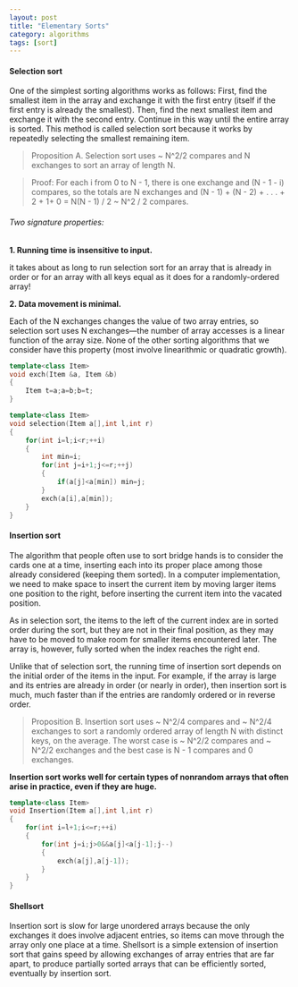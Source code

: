 ```yaml
---
layout: post
title: "Elementary Sorts"
category: algorithms
tags: [sort]
---
```

#### Selection sort
One of the simplest sorting algorithms works as follows: First, find the smallest item in the array and exchange it with the first entry (itself if the first entry is already the smallest). Then, find the next smallest item and exchange it with the second entry. Continue in this way until the entire array is sorted. This method is called
selection sort because it works by repeatedly selecting the smallest remaining item.

>Proposition A. Selection sort uses ~ N^2/2 compares and N exchanges to sort an array of length N.

>Proof: For each i from 0 to N - 1, there is one exchange and (N - 1 - i) compares, so the totals are N exchanges and (N - 1) + (N - 2) + . . . + 2 + 1+ 0 = N(N - 1) / 2 ~ N^2 / 2 compares.

###### Two signature properties:

**1. Running time is insensitive to input.**

it takes about as long to run selection sort for an array that is already in order or for an array
with all keys equal as it does for a randomly-ordered array!

**2. Data movement is minimal.**

Each of the N exchanges changes the value of two array entries, so selection sort uses N exchanges—the number of array accesses is a linear function of the array size. None of the other sorting algorithms that we consider have
this property (most involve linearithmic or quadratic growth). 

``` C++
template<class Item>
void exch(Item &a, Item &b)
{
	Item t=a;a=b;b=t;
}

template<class Item>
void selection(Item a[],int l,int r)
{	
	for(int i=l;i<r;++i)
	{
		int min=i;
		for(int j=i+1;j<=r;++j)
		{
			if(a[j]<a[min]) min=j;
		}
		exch(a[i],a[min]);
	}
}
```
#### Insertion sort
The algorithm that people often use to sort bridge hands is to consider the cards one at a time, inserting each into its proper place among those already considered (keeping them sorted). In a computer implementation, we need to make
space to insert the current item by moving larger items one position to the right, before inserting the current item into the vacated position.

As in selection sort, the items to the left of the current index are in sorted order during the sort, but they are not in their final position, as they may have to be moved to make room for smaller items encountered later. The array is, however, fully sorted when the index reaches the right end.

Unlike that of selection sort, the running time of insertion sort depends on the initial order of the items in the input. For example, if the array is large and its entries are already in order (or nearly in order), then insertion sort is much, much faster than if the entries are randomly ordered or in reverse order.

>Proposition B. Insertion sort uses ~ N^2/4 compares and ~ N^2/4 exchanges to sort
a randomly ordered array of length N with distinct keys, on the average. The worst
case is ~ N^2/2 compares and ~ N^2/2 exchanges and the best case is N - 1 compares
and 0 exchanges.

**Insertion sort works well for certain types of nonrandom arrays that often arise in
practice, even if they are huge.**

``` C++
template<class Item>
void Insertion(Item a[],int l,int r)
{
	for(int i=l+1;i<=r;++i)
	{
		for(int j=i;j>0&&a[j]<a[j-1];j--)
		{			
			exch(a[j],a[j-1]);
		}
	}
}
``` 
#### Shellsort
Insertion sort is slow for large unordered arrays because the only exchanges it does involve adjacent entries, so items
can move through the array only one place at a time. Shellsort is a simple extension of insertion sort that gains speed by allowing exchanges of array entries that are far apart, to produce partially sorted arrays that can be efficiently sorted, eventually by insertion sort.